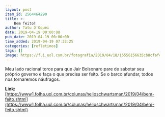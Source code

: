 ```yaml
---
layout: post
item_id: 2564464290
title: >-
    Bem feito!
author: Tatu D'Oquei
date: 2019-04-19 00:00:00
pub_date: 2019-04-19 00:00:00
time_added: 2019-04-19 07:33:25
categories: [refletimos]
tags: []
image: https://f.i.uol.com.br/fotografia/2019/04/18/15556156635cb8cfafcdda7_1555615663_3x2_xl.jpg
---
```


Meu lado racional torce para que Jair Bolsonaro pare de sabotar seu próprio governo e faça o que precisa ser feito. Se o barco afundar, todos nos tornaremos náufragos.

**Link:** [https://www1.folha.uol.com.br/colunas/helioschwartsman/2019/04/bem-feito.shtml](https://www1.folha.uol.com.br/colunas/helioschwartsman/2019/04/bem-feito.shtml)

